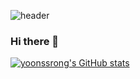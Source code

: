 ![header](https://capsule-render.vercel.app/api?type=waving&color=auto&height=250&section=header&text=%20%20%20yoonssrong's%20profile&fontSize=35&theme=onedark&fontAlign=70&fontAlignY=40)

### Hi there 👋

[![yoonssrong's GitHub stats](https://github-readme-stats.vercel.app/api?username=yoonssrong)](https://github.com/yoonssrong/github-readme-stats)



<!--
**yoonssrong/yoonssrong** is a ✨ _special_ ✨ repository because its `README.md` (this file) appears on your GitHub profile.

Here are some ideas to get you started:

- 🔭 I’m currently working on ...
- 🌱 I’m currently learning ...
- 👯 I’m looking to collaborate on ...
- 🤔 I’m looking for help with ...
- 💬 Ask me about ...
- 📫 How to reach me: ...
- 😄 Pronouns: ...
- ⚡ Fun fact: ...
-->
